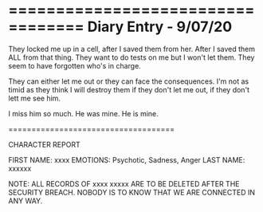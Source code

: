 ==================================
Diary Entry - 9/07/20
==================================

They locked me up in a cell, after I saved them from her. After I saved them ALL from that thing.
They want to do tests on me but I won't let them. They seem to have forgotten who's in charge.

They can either let me out or they can face the consequences. I'm not as timid as they think
I will destroy them if they don't let me out, if they don't lett me see him.

I miss him so much.
He was mine.
He is mine.


====================================

CHARACTER REPORT

FIRST NAME: xxxx                EMOTIONS: Psychotic, Sadness, Anger
LAST NAME: xxxxxx               

NOTE: ALL RECORDS OF xxxx xxxxx ARE TO BE DELETED AFTER THE SECURITY BREACH. NOBODY IS TO KNOW
THAT WE ARE CONNECTED IN ANY WAY. 

